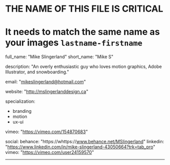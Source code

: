 
# THE NAME OF THIS FILE IS CRITICAL
# It needs to match the same name as your images `lastname-firstname`


full_name: "Mike Slingerland"
short_name: "Mike S"



description: "An overly enthusiastic guy who loves motion graphics, Adobe Illustrator, and snowboarding."


email: "mikeslingerland@hotmail.com"


website: "http://mslingerlanddesign.ca"


specialization:
  - branding
  - motion
  - ux-ui


vimeo: "https://vimeo.com/154870683"


social:
  behance:    "https://whttps://www.behance.net/MSlingerland"
  linkedin:   "https://www.linkedin.com/in/mike-slingerland-43050664?trk=tab_pro"
  vimeo:      "https://vimeo.com/user24159570"

---
